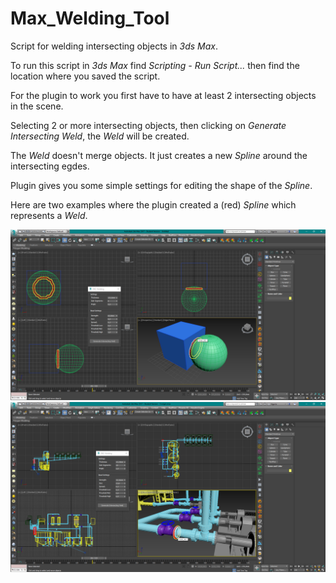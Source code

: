 # Max_Welding_Tool
Script for welding intersecting objects in *3ds Max*.

To run this script in *3ds Max* find *Scripting - Run Script...* then find the location where you saved the script.

For the plugin to work you first have to have at least 2 intersecting objects in the scene. 

Selecting 2 or more intersecting objects, then clicking on *Generate Intersecting Weld*, the *Weld* will be created.

The *Weld* doesn't merge objects. It just creates a new *Spline* around the intersecting egdes.

Plugin gives you some simple settings for editing the shape of the *Spline*.

Here are two examples where the plugin created a (red) *Spline* which represents a *Weld*.

![Image 1](Practial%20test%201.png)
![Image 2](Practial%20test%202.png)
